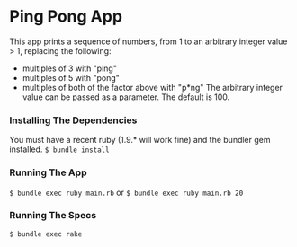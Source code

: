 Ping Pong App
=============

This app prints a sequence of numbers, from 1 to an arbitrary integer value > 1, replacing the following:
* multiples of 3 with "ping"
* multiples of 5 with "pong"
* multiples of both of the factor above with "p*ng"
The arbitrary integer value can be passed as a parameter. The default is 100.

### Installing The Dependencies
You must have a recent ruby (1.9.* will work fine) and the bundler gem installed.
`$ bundle install`

### Running The App
`$ bundle exec ruby main.rb`
or
`$ bundle exec ruby main.rb 20`

### Running The Specs
`$ bundle exec rake`
